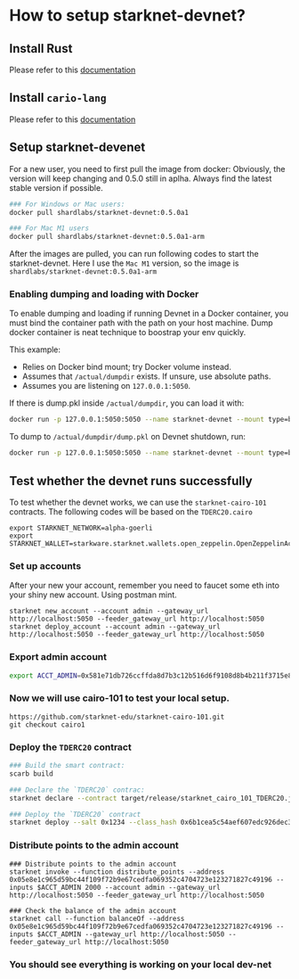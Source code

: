 # How to setup starknet-devnet?

## Install Rust
Please refer to this [documentation](https://github.com/starkware-libs/cairo#prerequisites)

## Install `cario-lang`
Please refer to this [documentation](https://github.com/starknet-edu/deploy-cairo1-demo#installing-cairo-lang)

## Setup starknet-devenet
For a new user, you need to first pull the image from docker:
Obviously, the version will keep changing and 0.5.0 still in aplha. Always find the latest stable version if possible.
```bash
### For Windows or Mac users:
docker pull shardlabs/starknet-devnet:0.5.0a1

### For Mac M1 users
docker pull shardlabs/starknet-devnet:0.5.0a1-arm 
```
After the images are pulled, you can run following codes to start the starknet-devnet. Here I use the `Mac M1` version, so the image is `shardlabs/starknet-devnet:0.5.0a1-arm`

### Enabling dumping and loading with Docker

To enable dumping and loading if running Devnet in a Docker container, you must bind the container path with the path on your host machine.
Dump docker container is neat technique to boostrap your env quickly.

This example:

- Relies on Docker bind mount; try Docker volume instead.
- Assumes that `/actual/dumpdir` exists. If unsure, use absolute paths.
- Assumes you are listening on `127.0.0.1:5050`.

If there is dump.pkl inside `/actual/dumpdir`, you can load it with:

```bash
docker run -p 127.0.0.1:5050:5050 --name starknet-devnet --mount type=bind,source=/actual/dumpdir,target=/dumpdir shardlabs/starknet-devnet:0.5.0a1-arm --load-path /dumpdir/dump.pkl --seed 1234 --timeout 10000
```

To dump to `/actual/dumpdir/dump.pkl` on Devnet shutdown, run:
```bash
docker run -p 127.0.0.1:5050:5050 --name starknet-devnet --mount type=bind,source=/actual/dumpdir,target=/dumpdir shardlabs/starknet-devnet:0.5.0a1-arm --seed 1234 --timeout 10000  --dump-on exit --dump-path /dumpdir/dump.pkl
```

## Test whether the devnet runs successfully

To test whether the devnet works, we can use the `starknet-cairo-101` contracts.  The following codes will be based on the `TDERC20.cairo`

```bash=
export STARKNET_NETWORK=alpha-goerli 
export STARKNET_WALLET=starkware.starknet.wallets.open_zeppelin.OpenZeppelinAccount
```

### Set up accounts
After your new your account, remember you need to faucet some eth into your shiny new account. Using postman mint.

```bash=
starknet new_account --account admin --gateway_url http://localhost:5050 --feeder_gateway_url http://localhost:5050
starknet deploy_account --account admin --gateway_url http://localhost:5050 --feeder_gateway_url http://localhost:5050
```

### Export admin account
```bash
export ACCT_ADMIN=0x581e71db726ccffda8d7b3c12b516d6f9108d8b4b211f3715e821223b5f550a
```

### Now we will use cairo-101 to test your local setup.
```
https://github.com/starknet-edu/starknet-cairo-101.git
git checkout cairo1
```

### Deploy the `TDERC20` contract
```bash
### Build the smart contract:
scarb build

### Declare the `TDERC20` contrac:
starknet declare --contract target/release/starknet_cairo_101_TDERC20.json --account admin --gateway_url http://localhost:5050 --feeder_gateway_url http://localhost:5050 --max_fee 100000000000000000000

### Deploy the `TDERC20` contract
starknet deploy --salt 0x1234 --class_hash 0x6b1cea5c54aef607edc926dec33a205d3da187ad8c1514706ab1e28db425138 --inputs 10057515165931654559836545801321088512241713 357609582641 18 0 0 $ACCT_ADMIN $ACCT_ADMIN --account admin --gateway_url http://localhost:5050 --feeder_gateway_url http://localhost:5050 --max_fee 100000000000000000000
```

### Distribute points to the admin account
```bash=
### Distribute points to the admin account
starknet invoke --function distribute_points --address 0x05e8e1c965d59bc44f109f72b9e67cedfa069352c4704723e123271827c49196 --inputs $ACCT_ADMIN 2000 --account admin --gateway_url http://localhost:5050 --feeder_gateway_url http://localhost:5050

### Check the balance of the admin account
starknet call --function balanceOf --address 0x05e8e1c965d59bc44f109f72b9e67cedfa069352c4704723e123271827c49196 --inputs $ACCT_ADMIN --gateway_url http://localhost:5050 --feeder_gateway_url http://localhost:5050
```

### You should see everything is working on your local dev-net
